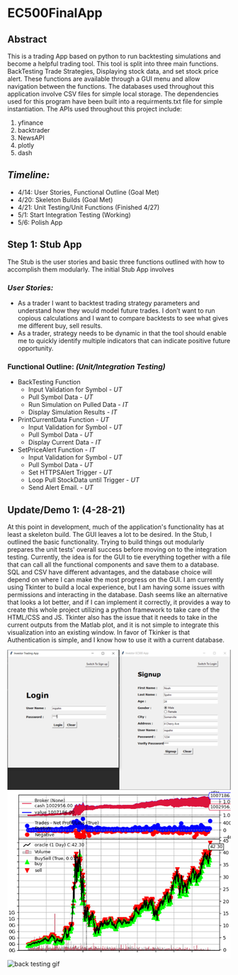 # EC500FinalApp

## Abstract

This is a trading App based on python to run backtesting simulations and become a helpful trading tool. This tool is split into three main functions. BackTesting Trade Strategies, Displaying stock data, and set stock price alert. These functions are available through a GUI menu and allow navigation between the functions. The databases used throughout this application involve CSV files for simple local storage. The dependencies used for this program have been built into a requirments.txt file for simple instantiation. The APIs used throughout this project include:

1. yfinance
2. backtrader
3. NewsAPI
4. plotly
5. dash

## *Timeline:*

- 4/14: User Stories, Functional Outline (Goal Met)
- 4/20: Skeleton Builds (Goal Met)
- 4/21: Unit Testing/Unit Functions (Finished 4/27)
- 5/1: Start Integration Testing (Working)
- 5/6: Polish App

## Step 1: Stub App

The Stub is the user stories and basic three functions outlined with how to accomplish them modularly. The initial Stub App involves

### *User Stories:*

- As a trader I want to backtest trading strategy parameters and understand how they would model future trades. I don’t want to run copious calculations and I want to compare backtests to see what gives me different buy, sell results.
- As a trader, strategy needs to be dynamic in that the tool should enable me to quickly identify multiple indicators that can indicate positive future opportunity.

### Functional Outline: *(Unit/Integration Testing)*

- BackTesting Function
  - Input Validation for Symbol - *UT*
  - Pull Symbol Data - *UT*
  - Run Simulation on Pulled Data - *IT*
  - Display Simulation Results - *IT*
- PrintCurrentData Function - *UT*
  - Input Validation for Symbol - *UT*
  - Pull Symbol Data - *UT*
  - Display Current Data - *IT*
- SetPriceAlert Function - *IT*
  - Input Validation for Symbol - *UT*
  - Pull Symbol Data - *UT*
  - Set HTTPSAlert Trigger - *UT*
  - Loop Pull StockData until Trigger - *UT*
  - Send Alert Email. - *UT*

## Update/Demo 1: (4-28-21)

At this point in development, much of the application's functionality has at least a skeleton build. The GUI leaves a lot to be desired. In the Stub, I outlined the basic functionality. Trying to build things out modularly prepares the unit tests' overall success before moving on to the integration testing. Currently, the idea is for the GUI to tie everything together with a file that can call all the functional components and save them to a database. SQL and CSV have different advantages, and the database choice will depend on where I can make the most progress on the GUI. I am currently using Tkinter to build a local experience, but I am having some issues with permissions and interacting in the database. Dash seems like an alternative that looks a lot better, and if I can implement it correctly, it provides a way to create this whole project utilizing a python framework to take care of the HTML/CSS and JS. Tkinter also has the issue that it needs to take in the current outputs from the Matlab plot, and it is not simple to integrate this visualization into an existing window. In favor of Tkinker is that Authentication is simple, and I know how to use it with a current database.

![tkinker GUI login](loginGUI.png "tkinker GUI login")
![plot figure](BTTestingFig.png "a title")
![back testing gif](BackTestingExample.gif "a title")
